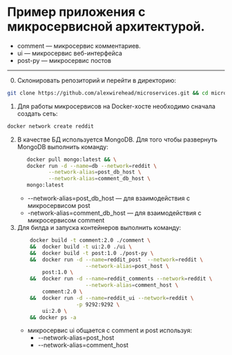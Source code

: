 # Пример приложения c микросервисной архитектурой.

* comment — микросервис комментариев.
* ui — микросервис веб-интерфейса
* post-py — микросервис постов
---
0. Склонировать репозиторий и перейти в директорию:
```bash
git clone https://github.com/alexwirehead/microservices.git && cd microservices
```

1. Для работы микросервисов на Docker-хосте необходимо сначала создать сеть:
```bash
docker network create reddit
```
2. В качестве БД используется MongoDB. Для того чтобы развернуть MongoDB выполнить команду:
    ```bash
       docker pull mongo:latest && \
       docker run -d --name=db --network=reddit \
              --network-alias=post_db_host \
              --network-alias=comment_db_host \
       mongo:latest

    ```
    * --network-alias=post_db_host — для взаимодействия с микросервисом post
    * -network-alias=comment_db_host — для взаимодействия с микросервисом comment
3. Для билда и запуска контейнеров выполнить команду:
    ```bash
        docker build -t comment:2.0 ./comment \
        &&  docker build -t ui:2.0 ./ui \
        &&  docker build -t post:1.0 ./post-py \
        &&  docker run -d --name=reddit_post  --network=reddit \
                          --network-alias=post_host \
            post:1.0 \
        &&  docker run -d --name=reddit_comments --network=reddit \
                          --network-alias=comment_host \
            comment:2.0 \
        &&  docker run -d --name=reddit_ui --network=reddit \
                       -p 9292:9292 \
            ui:2.0 \
        && docker ps -a
    ```
    * микросервис ui общается с comment и post используя:
      * --network-alias=post_host
      * --network-alias=comment_host

